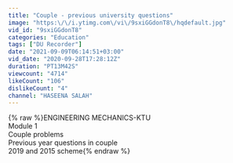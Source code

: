 ```yaml
---
title: "Couple - previous university questions"
image: "https:\/\/i.ytimg.com\/vi\/9sxiGGdonT8\/hqdefault.jpg"
vid_id: "9sxiGGdonT8"
categories: "Education"
tags: ["DU Recorder"]
date: "2021-09-09T06:14:51+03:00"
vid_date: "2020-09-28T17:28:12Z"
duration: "PT13M42S"
viewcount: "4714"
likeCount: "106"
dislikeCount: "4"
channel: "HASEENA SALAH"
---
```

{% raw %}ENGINEERING MECHANICS-KTU <br />Module 1 <br />Couple problems <br />Previous year questions in couple<br />2019 and 2015 scheme{% endraw %}
